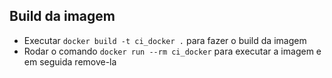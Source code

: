 ## Build da imagem

- Executar `docker build -t ci_docker .` para fazer o build da imagem
- Rodar o comando `docker run --rm ci_docker` para executar a imagem e em seguida remove-la
